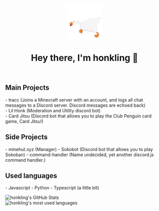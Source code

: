 <div align="center">

<img src="https://github.com/honkling/honkling/blob/master/goosewaddle.gif" /><br />
<h1>Hey there, I'm honkling 👋</h1><br />

</div>

<h2>Main Projects</h2>
- tracc (Joins a Minecraft server with an account, and logs all chat messages to a Discord server. Discord messages are echoed back)<br />
- Lil Honk (Moderation and Utility discord bot)<br />
- Card Jitsu (Discord bot that allows you to play the Club Penguin card game, Card Jitsu!) <br />

<h2>Side Projects</h2>
- minehut.xyz (Manager)
- Sokobot (Discord bot that allows you to play Sokoban)
- command-handler (Name undecided, yet another discord.js command handler.)

<h2>Used languages</h2>
- Javascript
- Python
- Typescript (a little bit)

<br />

![honkling's GitHub Stats](https://github-readme-stats.vercel.app/api?username=honkling&show_icons=true&theme=dracula)<br />
![honkling's most used languages](https://github-readme-stats.vercel.app/api/top-langs/?username=honkling&show_icons=true&theme=dracula)<br />
